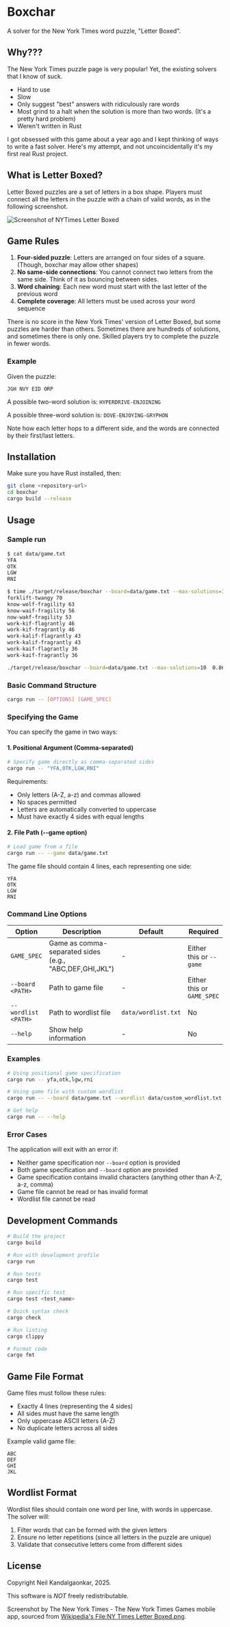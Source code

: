 # Boxchar

A solver for the New York Times word puzzle, "Letter Boxed". 

## Why???

The New York Times puzzle page is very popular! Yet, the existing solvers that I know of suck.

* Hard to use
* Slow
* Only suggest "best" answers with ridiculously rare words
* Most grind to a halt when the solution is more than two words. (It's a pretty hard problem)
* Weren't written in Rust

I got obsessed with this game about a year ago and I kept thinking of ways to write a fast solver. Here's my attempt,
and not uncoincidentally it's my first real Rust project.

## What is Letter Boxed?

Letter Boxed puzzles are a set of letters in a box shape. Players must connect all the letters in the puzzle 
with a chain of valid words, as in the following screenshot.

![Screenshot of NYTimes Letter Boxed](NY_Times_Letter_Boxed.png)

## Game Rules

1. **Four-sided puzzle**: Letters are arranged on four sides of a square. (Though, boxchar may allow other shapes)
2. **No same-side connections**: You cannot connect two letters from the same side. Think of it as bouncing between sides.
3. **Word chaining**: Each new word must start with the last letter of the previous word
4. **Complete coverage**: All letters must be used across your word sequence

There is no score in the New York Times' version of Letter Boxed, but some puzzles are harder than 
others. Sometimes there are hundreds of solutions, and sometimes there is only one. Skilled players try 
to complete the puzzle in fewer words.

### Example

Given the puzzle:
```
JGH NVY EID ORP
```

A possible two-word solution is: `HYPERDRIVE-ENJOINING`

A possible three-word solution is: `DOVE-ENJOYING-GRYPHON`


Note how each letter hops to a different side, and the words are connected by their first/last letters.

## Installation

Make sure you have Rust installed, then:

```bash
git clone <repository-url>
cd boxchar
cargo build --release
```

## Usage

### Sample run

```bash
$ cat data/game.txt 
YFA
OTK
LGW
RNI

$ time ./target/release/boxchar --board=data/game.txt --max-solutions=10
forklift-twangy 70
know-wolf-fragility 63
know-waif-fragility 56
now-wakf-fragility 53
work-kif-flagrantly 46
work-kif-fragrantly 46
work-kalif-flagrantly 43
work-kalif-fragrantly 43
work-kaif-flagrantly 36
work-kaif-fragrantly 36

./target/release/boxchar --board=data/game.txt --max-solutions=10  0.86s user 0.09s system 97% cpu 0.974 total
```

### Basic Command Structure

```bash
cargo run -- [OPTIONS] [GAME_SPEC]
```

### Specifying the Game

You can specify the game in two ways:

#### 1. Positional Argument (Comma-separated)
```bash
# Specify game directly as comma-separated sides
cargo run -- "YFA,OTK,LGW,RNI"
```

Requirements:
- Only letters (A-Z, a-z) and commas allowed
- No spaces permitted
- Letters are automatically converted to uppercase
- Must have exactly 4 sides with equal lengths

#### 2. File Path (--game option)
```bash
# Load game from a file
cargo run -- --game data/game.txt
```

The game file should contain 4 lines, each representing one side:
```
YFA
OTK
LGW
RNI
```

### Command Line Options

| Option | Description | Default | Required |
|--------|-------------|---------|----------|
| `GAME_SPEC` | Game as comma-separated sides (e.g., "ABC,DEF,GHI,JKL") | - | Either this or `--game` |
| `--board <PATH>` | Path to game file | - | Either this or `GAME_SPEC` |
| `--wordlist <PATH>` | Path to wordlist file | `data/wordlist.txt` | No |
| `--help` | Show help information | - | No |

### Examples

```bash
# Using positional game specification
cargo run -- yfa,otk,lgw,rni

# Using game file with custom wordlist
cargo run -- --board data/game.txt --wordlist data/custom_wordlist.txt

# Get help
cargo run -- --help
```

### Error Cases

The application will exit with an error if:
- Neither game specification nor `--board` option is provided
- Both game specification and `--board` option are provided
- Game specification contains invalid characters (anything other than A-Z, a-z, comma)
- Game file cannot be read or has invalid format
- Wordlist file cannot be read

## Development Commands

```bash
# Build the project
cargo build

# Run with development profile
cargo run

# Run tests
cargo test

# Run specific test
cargo test <test_name>

# Quick syntax check
cargo check

# Run linting
cargo clippy

# Format code
cargo fmt
```

## Game File Format

Game files must follow these rules:
- Exactly 4 lines (representing the 4 sides)
- All sides must have the same length
- Only uppercase ASCII letters (A-Z)
- No duplicate letters across all sides

Example valid game file:
```
ABC
DEF
GHI
JKL
```

## Wordlist Format

Wordlist files should contain one word per line, with words in uppercase. The solver will:
1. Filter words that can be formed with the given letters
2. Ensure no letter repetitions (since all letters in the puzzle are unique)
3. Validate that consecutive letters come from different sides


## License

Copyright Neil Kandalgaonkar, 2025. 

This software is *NOT* freely redistributable.

Screenshot by The New York Times - The New York Times Games mobile app, sourced from [Wikipedia's File:NY Times Letter Boxed.png](https://en.wikipedia.org/w/index.php?curid=76415365).
